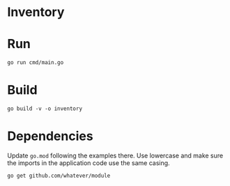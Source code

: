 # Inventory

# Run

```
go run cmd/main.go
```

# Build

```
go build -v -o inventory
```

# Dependencies

Update `go.mod` following the examples there. Use lowercase and make sure the imports in the application code use the same casing.

```
go get github.com/whatever/module
```
